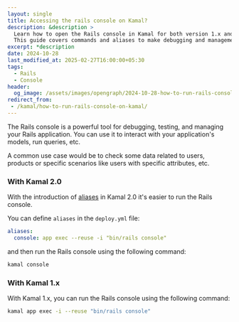 ```yaml
---
layout: single
title: Accessing the rails console on Kamal?
description: &description >
  Learn how to open the Rails console in Kamal for both version 1.x and 2.0.
  This guide covers commands and aliases to make debugging and management easy. Start exploring your app.
excerpt: *description
date: 2024-10-28
last_modified_at: 2025-02-27T16:00:00+05:30
tags:
  - Rails
  - Console
header:
  og_image: /assets/images/opengraph/2024-10-28-how-to-run-rails-console-on-kamal.png
redirect_from:
 - /kamal/how-to-run-rails-console-on-kamal/
---
```


The Rails console is a powerful tool for debugging, testing, and managing your Rails application. You can use it to interact with your application's models, run queries, etc.

A common use case would be to check some data related to users, products or specific scenarios like users with specific attributes, etc.

### With Kamal 2.0

With the introduction of [aliases](https://kamal-deploy.org/docs/configuration/aliases/) in Kamal 2.0 it's easier to run the Rails console.

You can define `aliases` in the `deploy.yml` file:

```yaml
aliases:
  console: app exec --reuse -i "bin/rails console"
```

and then run the Rails console using the following command:

```bash
kamal console
```

### With Kamal 1.x

With Kamal 1.x, you can run the Rails console using the following command:

```bash
kamal app exec -i --reuse "bin/rails console"
```
